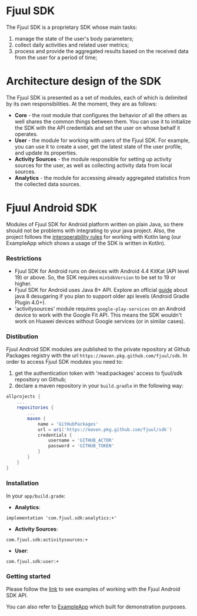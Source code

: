 # Fjuul SDK

The Fjuul SDK is a proprietary SDK whose main tasks:

1. manage the state of the user's body parameters;
2. collect daily activities and related user metrics;
3. process and provide the aggregated results based on the received data from the user for a period of time;

# Architecture design of the SDK

The Fjuul SDK is presented as a set of modules, each of which is delimited by its own responsibilities. At the moment, they are as follows:

- **Core** - the root module that configures the behavior of all the others as well shares the common things between them. You can use it to initialize the SDK with the API credentials and set the user on whose behalf it operates.
- **User** - the module for working with users of the Fjuul SDK. For example, you can use it to create a user, get the latest state of the user profile, and update its properties.
- **Activity Sources** - the module responsible for setting up activity sources for the user, as well as collecting activity data from local sources.
- **Analytics** -  the module for accessing already aggregated statistics from the collected data sources.


# Fjuul Android SDK

Modules of Fjuul SDK for Android platform written on plain Java, so there should not be problems with integrating to your java project. Also, the project follows the [interoperability rules](https://developer.android.com/kotlin/interop#java_for_kotlin_consumption) for working with Kotlin lang (our ExampleApp which shows a usage of the SDK is written in Kotlin).

### Restrictions
- Fjuul SDK for Android runs on devices with Android 4.4 KitKat (API level 19) or above. So, the SDK requires `minSdkVersion` to be set to 19 or higher.
- Fjuul SDK for Android uses Java 8+ API. Explore an official [guide](https://developer.android.com/studio/write/java8-support)
about java 8 desugaring if you plan to support older api levels (Android Gradle Plugin 4.0+).
- 'activitysources' module requires `google-play-services` on an Android device to work with the Google Fit API. This means the SDK wouldn't work on Huawei devices without Google services (or in similar cases).

### Distibution
Fjuul Android SDK modules are published to the private repository at Github Packages registry with the url `https://maven.pkg.github.com/fjuul/sdk`. In order to access Fjuul SDK modules you need to:

1. get the authentication token with 'read:packages' access to fjuul/sdk repository on Github;
2. declare a maven repository in your `build.gradle` in the following way:
```groovy
allprojects {
    ...
    repositories {
        ...
        maven {
            name = 'GitHubPackages'
            url = uri('https://maven.pkg.github.com/fjuul/sdk')
            credentials {
                username = 'GITHUB_ACTOR'
                password = 'GITHUB_TOKEN'
            }
        }
    }
}
```

### Installation
In your `app/build.grade`:

- **Analytics**:

```implementation 'com.fjuul.sdk:analytics:+'```

- **Activity Sources**:

```com.fjuul.sdk:activitysources:+```

- **User**:

```com.fjuul.sdk:user:+```

### Getting started
Please follow the [link](docs/android-examples.md) to see examples of working with the Fjuul Android SDK API.

You can also refer to [ExampleApp](android/ExampleApp) which built for demonstration purposes.
